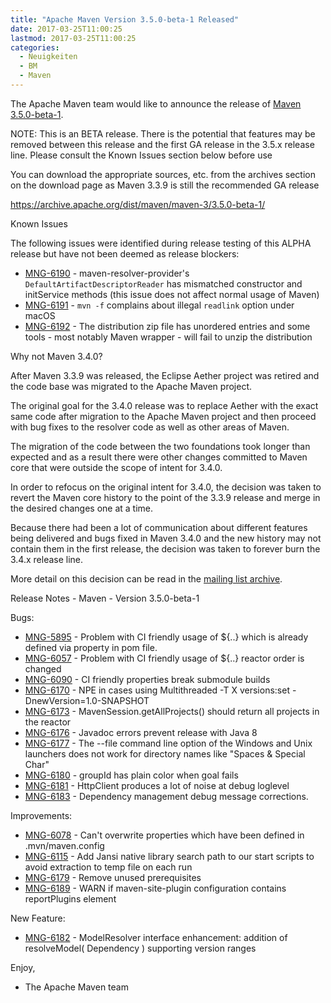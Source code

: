 ```yaml
---
title: "Apache Maven Version 3.5.0-beta-1 Released"
date: 2017-03-25T11:00:25
lastmod: 2017-03-25T11:00:25
categories:
  - Neuigkeiten
  - BM
  - Maven
---
```

The Apache Maven team would like to announce the release of [Maven 3.5.0-beta-1](https://maven.apache.org/).

NOTE: This is an BETA release. There is the potential that features may be
removed between this release and the first GA release in the 3.5.x release
line.
Please consult the Known Issues section below before use

You can download the appropriate sources, etc. from the archives section on
the download page as Maven 3.3.9 is still the recommended GA release

https://archive.apache.org/dist/maven/maven-3/3.5.0-beta-1/

Known Issues

The following issues were identified during release testing of this ALPHA
release but have not been deemed as release blockers:

* [MNG-6190](https://issues.apache.org/jira/browse/MNG-6190) - maven-resolver-provider's `DefaultArtifactDescriptorReader` has mismatched constructor and initService methods (this issue does not affect normal usage of Maven)
* [MNG-6191](https://issues.apache.org/jira/browse/MNG-6191) - `mvn -f` complains about illegal `readlink` option under macOS
* [MNG-6192](https://issues.apache.org/jira/browse/MNG-6192) - The distribution zip file has unordered entries and some tools - most notably Maven wrapper - will fail to unzip the distribution

Why not Maven 3.4.0?

After Maven 3.3.9 was released, the Eclipse Aether project was retired and
the code base was migrated to the Apache Maven project.

The original goal for the 3.4.0 release was to replace Aether with the
exact same code after migration to the Apache Maven project and then
proceed with bug fixes to the resolver code as well as other areas of Maven.

The migration of the code between the two foundations took longer than
expected and as a result there were other changes committed to Maven core
that were outside the scope of intent for 3.4.0.

In order to refocus on the original intent for 3.4.0, the decision was
taken to revert the Maven core history to the point of the 3.3.9 release
and merge in the desired changes one at a time.

Because there had been a lot of communication about different features
being delivered and bugs fixed in Maven 3.4.0 and the new history may not
contain them in the first release, the decision was taken to forever burn
the 3.4.x release line.

More detail on this decision can be read in the [mailing list archive](
https://www.mail-archive.com/dev@maven.apache.org/msg112103.html).

Release Notes - Maven - Version 3.5.0-beta-1

Bugs:

 * [MNG-5895](https://issues.apache.org/jira/browse/MNG-5895) - Problem with CI friendly usage of ${..} which is already defined via property in pom file.
 * [MNG-6057](https://issues.apache.org/jira/browse/MNG-6057) - Problem with CI friendly usage of ${..} reactor order is changed
 * [MNG-6090](https://issues.apache.org/jira/browse/MNG-6090) - CI friendly properties break submodule builds
 * [MNG-6170](https://issues.apache.org/jira/browse/MNG-6170) - NPE in cases using Multithreaded -T X versions:set -DnewVersion=1.0-SNAPSHOT
 * [MNG-6173](https://issues.apache.org/jira/browse/MNG-6173) - MavenSession.getAllProjects() should return all projects in the reactor
 * [MNG-6176](https://issues.apache.org/jira/browse/MNG-6176) - Javadoc errors prevent release with Java 8
 * [MNG-6177](https://issues.apache.org/jira/browse/MNG-6177) - The --file command line option of the Windows and Unix launchers does not work for directory names like "Spaces & Special Char"
 * [MNG-6180](https://issues.apache.org/jira/browse/MNG-6180) - groupId has plain color when goal fails
 * [MNG-6181](https://issues.apache.org/jira/browse/MNG-6181) - HttpClient produces a lot of noise at debug loglevel
 * [MNG-6183](https://issues.apache.org/jira/browse/MNG-6183) - Dependency management debug message corrections.

Improvements:

 * [MNG-6078](https://issues.apache.org/jira/browse/MNG-6078) - Can't overwrite properties which have been defined in .mvn/maven.config
 * [MNG-6115](https://issues.apache.org/jira/browse/MNG-6115) - Add Jansi native library search path to our start scripts to avoid extraction to temp file on each run
 * [MNG-6179](https://issues.apache.org/jira/browse/MNG-6179) - Remove unused prerequisites
 * [MNG-6189](https://issues.apache.org/jira/browse/MNG-6189) - WARN if maven-site-plugin configuration contains reportPlugins element

New Feature:

 * [MNG-6182](https://issues.apache.org/jira/browse/MNG-6182) - ModelResolver interface enhancement: addition of
resolveModel( Dependency ) supporting version ranges


Enjoy,

- The Apache Maven team


